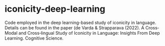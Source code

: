 # iconicity-deep-learning
Code employed in the deep learning-based study of iconicity in language. Details can be found in the paper (de Varda &amp; Strapparava (2022). A Cross‐Modal and Cross‐lingual Study of Iconicity in Language: Insights From Deep Learning. Cognitive Science.
